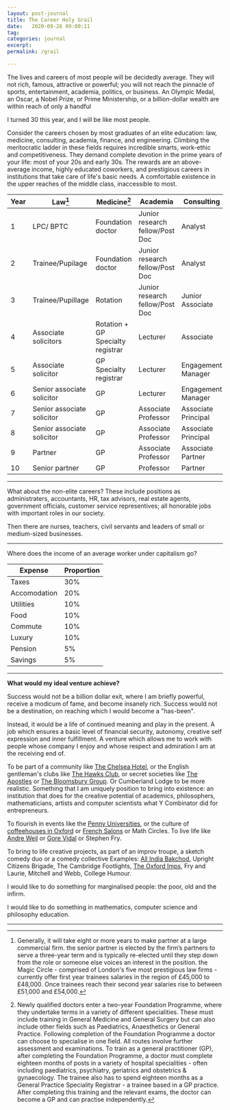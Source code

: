 ```yaml
---
layout: post-journal
title: The Career Holy Grail
date:   2020-09-26 09:00:11
tag: 
categories: journal
excerpt: 
permalink: /grail

---
```


The lives and careers of most people will be decidedly average.  They will not rich, famous, attractive or powerful; you will not reach the pinnacle of sports, entertainment, academia, politics, or business. An Olympic Medal, an Oscar, a Nobel Prize, or Prime Ministership, or a billion-dollar wealth are within reach of only a handful

I turned 30 this year, and I will be like most people.


Consider the careers chosen by most graduates of an elite education: law, medicine, consulting, academia, finance, and engineering. Climbing the meritocratic ladder in these fields requires incredible smarts, work-ethic and competitiveness. They demand complete devotion in the prime years of your life: most of your 20s and early 30s.   The rewards are an above-average income, highly educated coworkers, and prestigious careers in institutions that take care of life's basic needs.  A comfortable existence in the upper reaches of the middle class, inaccessible to most. 



Year | Law[^Law]       | Medicine[^Medicine]    | Academia  | Consulting | 
---| ----------- | ---------------------  | --------- | ---------   |
1 | LPC/ BPTC |   Foundation doctor | Junior research fellow/Post Doc | Analyst |    
2 | Trainee/Pupilage  |   Foundation doctor |Junior research fellow/Post Doc | Analyst |  
3 | Trainee/Pupillage  |   Rotation | Junior research fellow/Post Doc | Junior Associate |    
4 | Associate solicitors  |   Rotation + GP Specialty registrar | Lecturer | Associate | 
5 | Associate solicitor  |   GP Specialty registrar | Lecturer | Engagement Manager | 
6 | Senior associate solicitor  |   GP | Lecturer | Engagement Manager | 
7 | Senior associate solicitor  |   GP | Associate Professor | Associate Principal | 
8 | Senior associate solicitor  |   GP | Associate Professor | Associate Principal |   
9 | Partner  |   GP | Associate Professor | Associate Partner |
10 | Senior partner |   GP | Professor | Partner |


---

What about the non-elite careers? These include positions as administraters, accountants, HR, tax advisors, real estate agents, government officials, customer service representives; all honorable jobs with important roles in our society.

Then there are nurses, teachers, civil servants and leaders of small or medium-sized businesses.




[^Medicine]: Newly qualified doctors enter a two-year Foundation Programme, where they undertake terms in a variety of different specialities. These must include training in General Medicine and General Surgery but can also include other fields such as Paediatrics, Anaesthetics or General Practice. Following completion of the Foundation Programme a doctor can choose to specialise in one field. All routes involve further assessment and examinations. To train as a general practitioner (GP), after completing the Foundation Programme, a doctor must complete eighteen months of posts in a variety of hospital specialities - often including paediatrics, psychiatry, geriatrics and obstetrics & gynaecology. The trainee also has to spend eighteen months as a General Practice Speciality Registrar - a trainee based in a GP practice. After completing this training and the relevant exams, the doctor can become a GP and can practise independently.

[^Law]: Generally, it will take eight or more years to make partner at a large commercial firm. the senior partner is elected by the firm’s partners to serve a three-year term and is typically re-elected until they step down from the role or someone else voices an interest in the position. the Magic Circle - comprised of London's five most prestigious law firms - currently offer first year trainees salaries in the region of £45,000 to £48,000. Once trainees reach their second year salaries rise to between £51,000 and £54,000.

------


Where does the income of an average worker under capitalism go?


Expense   | Proportion |    
----------| -----------| 
Taxes   | 30%        | 
Accomodation   | 20% | 
Utilities  | 10% | 
Food  | 10%  |
Commute  | 10% |
Luxury   | 10%  |
Pension  |  5%   |
Savings  |  5%   |


-----

**What would my ideal venture achieve?**


Success would not be a billion dollar exit, where I am briefly powerful,  receive a modicum of fame, and become insanely rich. Success would not be a destination, on reaching which I would become a "has-been". 

Instead, it would be a life of continued meaning and play in the present. A job which ensures a basic level of financial security, autonomy, creative self expression and inner fulfillment. A venture which allows me to work with people whose company I enjoy and whose respect and admiration I am at the receiving end of.

To be part of a community like [The Chelsea Hotel](https://medium.com/@bagelboy/make-america-bohemian-again-de846e35d757), or the English gentleman's clubs like [The Hawks Club](https://en.wikipedia.org/wiki/Hawks%27_Club), or secret societies like [The Apostles](https://en.wikipedia.org/wiki/Cambridge_Apostles)  or [The Bloomsbury Group](https://en.wikipedia.org/wiki/Bloomsbury_Group). Or Cumberland Lodge to be more realistic. Something that I am uniquely position to bring into existence: an institution that does for the creative potential of academics, philosophers, mathematicians, artists and computer scientists what Y Combinator did for entrepreneurs.

To flourish in events like the [Penny Universities](https://thonyc.wordpress.com/2015/09/29/the-penny-universities/), or the culture of [coffeehouses in Oxford](https://en.wikipedia.org/wiki/English_coffeehouses_in_the_17th_and_18th_centuries) or [French Salons](https://en.wikipedia.org/wiki/Salon_(gathering)) or Math Circles. To live life like [Andre Weil](https://www.ams.org/journals/notices/201801/rnoti-p54.pdf) or [Gore Vidal](https://en.wikipedia.org/wiki/Gore_Vidal) or Stephen Fry.

To bring to life creative projects, as part of an improv troupe, a sketch comedy duo or a comedy collective Examples: [All India Bakchod](All_India_Bakchod), Upright Citizens Brigade, The Cambridge Footlights, [The Oxford Imps](https://en.wikipedia.org/wiki/The_Oxford_Imps), Fry and Laurie, Mitchell and Webb, College Humour. 

I would like to do something for marginalised people: the poor, old and the infirm. 

I would like to do something in mathematics, computer science and philosophy education.


-----










